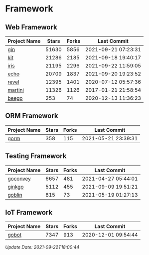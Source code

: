 # Framework

## Web Framework
| Project Name | Stars | Forks | Last Commit |
| ------------ | ----- | ----- | ----------- |
| [gin](https://github.com/gin-gonic/gin) | 51630 | 5856 | 2021-09-21 07:23:31 |
| [kit](https://github.com/go-kit/kit) | 21286 | 2185 | 2021-09-18 19:40:17 |
| [iris](https://github.com/kataras/iris) | 21195 | 2296 | 2021-09-22 11:59:05 |
| [echo](https://github.com/labstack/echo) | 20709 | 1837 | 2021-09-20 19:23:52 |
| [revel](https://github.com/revel/revel) | 12395 | 1401 | 2020-07-12 05:57:36 |
| [martini](https://github.com/go-martini/martini) | 11326 | 1126 | 2017-01-21 21:58:54 |
| [beego](https://github.com/astaxie/beego) | 253 | 74 | 2020-12-13 11:36:23 |

## ORM Framework
| Project Name | Stars | Forks | Last Commit |
| ------------ | ----- | ----- | ----------- |
| [gorm](https://github.com/jinzhu/gorm) | 358 | 115 | 2021-05-21 23:39:31 |

## Testing Framework
| Project Name | Stars | Forks | Last Commit |
| ------------ | ----- | ----- | ----------- |
| [goconvey](https://github.com/smartystreets/goconvey) | 6657 | 481 | 2021-04-27 05:44:01 |
| [ginkgo](https://github.com/onsi/ginkgo) | 5112 | 455 | 2021-09-09 19:51:21 |
| [goblin](https://github.com/franela/goblin) | 815 | 73 | 2021-05-19 01:27:13 |

## IoT Framework
| Project Name | Stars | Forks | Last Commit |
| ------------ | ----- | ----- | ----------- |
| [gobot](https://github.com/hybridgroup/gobot) | 7347 | 913 | 2020-12-01 09:54:44 |

*Update Date: 2021-09-22T18:00:44*